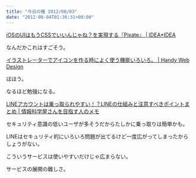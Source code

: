 ```yaml
---
title: "今日の糧 2012/08/03"
date: "2012-08-04T01:36:31+00:00"
---
```


  [iOSのUIはもうCSSでいいんじゃね？を実現する『Pixate』 | IDEA*IDEA](http://www.ideaxidea.com/archives/2012/08/pixate.html)

なんだかこれはすごそう。

  [イラストレーターでアイコンを作る時によく使う機能いろいろ。 | Handy Web Design](http://handywebdesign.net/2012/08/menu-item-for-making-icon/)

ほほう。

なるほど勉強になる。

  [LINEアカウントは乗っ取られやすい！？LINEの仕組みと注意すべきポイントまとめ | 情報科学屋さんを目指す人のメモ](http://did2memo.net/2012/08/01/naver-line-password/)

セキュリティ意識の低いユーザが多そうだからたしかに乗っ取りは簡単かも。

LINEはセキュリティ的にいろいろ問題が出てるけど一度広がってしまったからしょうがない。

こういうサービスは使いやすいだけじゃ広まらない。

サービスの展開の難しさ。

